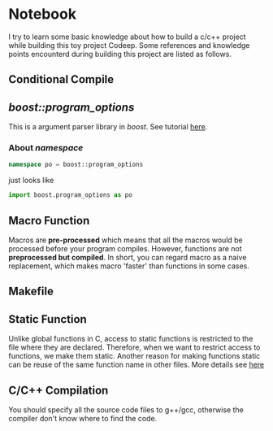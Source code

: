 # Notebook

I try to learn some basic knowledge about how to build a c/c++ project while building this toy project Codeep. Some references and knowledge points encounterd during building this project are listed as follows.

## Conditional Compile

## *boost::program_options*
This is a argument parser library in *boost*. See tutorial [here](https://www.boost.org/doc/libs/1_63_0/doc/html/program_options/tutorial.html). 
### About *namespace*
```C++
namespace po = boost::program_options
```
just looks like
```python
import boost.program_options as po
```

## Macro Function
Macros are **pre-processed** which means that all the macros would be processed before your program compiles. However, functions are not **preprocessed but compiled**. In short, you can regard macro as a naive replacement, which makes macro 'faster' than functions in some cases.


## Makefile

## Static Function
Unlike global functions in C, access to static functions is restricted to the file where they are declared. Therefore, when we want to restrict access to functions, we make them static. Another reason for making functions static can be reuse of the same function name in other files. More details see [here](https://www.geeksforgeeks.org/what-are-static-functions-in-c/)

## C/C++ Compilation
You should specify all the source code files to g++/gcc, otherwise the compiler don't know where to find the code.

